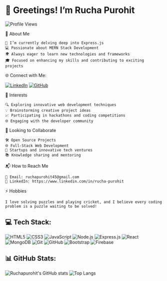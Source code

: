 # 👋 **Greetings!** I’m **Rucha Purohit**

![Profile Views](https://komarev.com/ghpvc/?username=Ruchapurohit&color=blueviolet)



🚀 About Me

    🌱 I’m currently delving deep into Express.js
    💻 Passionate about MERN Stack Development
    🌍 Always eager to learn new technologies and frameworks
    🎓 Focused on enhancing my skills and contributing to exciting projects

🌐 Connect with Me:

[![LinkedIn](https://img.shields.io/badge/LinkedIn-0077B5?style=for-the-badge&logo=linkedin&logoColor=white)](https://linkedin.com/in/rucha-purohit
)
[![GitHub](https://img.shields.io/badge/GitHub-181717?style=for-the-badge&logo=github&logoColor=white)](https://github.com/Ruchapurohit
)

🌟 Interests

    🔍 Exploring innovative web development techniques
    💡 Brainstorming creative project ideas
    📈 Participating in hackathons and coding competitions
    🌐 Engaging with the developer community

🤝 Looking to Collaborate

    🛠️ Open Source Projects
    🌐 Full-Stack Web Development
    🚀 Startups and innovative tech ventures
    📚 Knowledge sharing and mentoring

📬 How to Reach Me

    📧 Email: ruchapurohit45@gmail.com
    💼 LinkedIn: https://www.linkedin.com/in/rucha-purohit



⚡ Hobbies 

    I love solving puzzles and playing cricket, and I believe every coding problem is a puzzle waiting to be solved!


## 💻 Tech Stack:

![HTML5](https://img.shields.io/badge/HTML5-E34F26?style=for-the-badge&logo=html5&logoColor=white)
![CSS3](https://img.shields.io/badge/CSS3-1572B6?style=for-the-badge&logo=css3&logoColor=white)
![JavaScript](https://img.shields.io/badge/JavaScript-F7DF1E?style=for-the-badge&logo=javascript&logoColor=black)
![Node.js](https://img.shields.io/badge/Node.js-339933?style=for-the-badge&logo=nodedotjs&logoColor=white)
![Express.js](https://img.shields.io/badge/Express.js-000000?style=for-the-badge&logo=express&logoColor=white)
![React](https://img.shields.io/badge/React-61DAFB?style=for-the-badge&logo=react&logoColor=black)
![MongoDB](https://img.shields.io/badge/MongoDB-47A248?style=for-the-badge&logo=mongodb&logoColor=white)
![Git](https://img.shields.io/badge/Git-F05032?style=for-the-badge&logo=git&logoColor=white)
![GitHub](https://img.shields.io/badge/GitHub-181717?style=for-the-badge&logo=github&logoColor=white)
![Bootstrap](https://img.shields.io/badge/Bootstrap-563D7C?style=for-the-badge&logo=bootstrap&logoColor=white)
![Firebase](https://img.shields.io/badge/Firebase-FFCA28?style=for-the-badge&logo=firebase&logoColor=black)

## 📊 GitHub Stats:

![Ruchapurohit's GitHub stats](https://github-readme-stats.vercel.app/api?username=Ruchapurohit&show_icons=true&theme=radical)
![Top Langs](https://github-readme-stats.vercel.app/api/top-langs/?username=Ruchapurohit&layout=compact&theme=radical)


